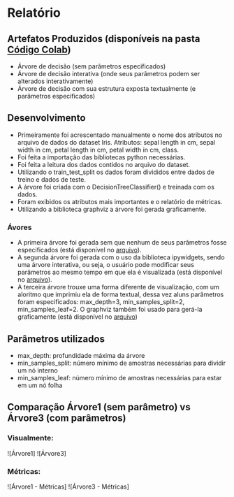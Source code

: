 # Relatório

## Artefatos Produzidos (disponíveis na pasta [Código Colab](https://github.com/victorhcunha/ArvoreDeDecisao/tree/main/C%C3%B3digo%20Colab))

- Árvore de decisão (sem parâmetros especificados)
- Árvore de decisão interativa (onde seus parâmetros podem ser alterados interativamente)
- Árvore de decisão com sua estrutura exposta textualmente (e parâmetros especificados)

## Desenvolvimento

- Primeiramente foi acrescentado manualmente o nome dos atributos no arquivo de dados do dataset Iris.  Atributos: sepal length in cm, sepal width in cm, petal length in cm, petal width in cm, class.
- Foi feita a importação das bibliotecas python necessárias.
- Foi feita a leitura dos dados contidos no arquivo do dataset.
- Utilizando o train_test_split os dados foram divididos entre dados de treino e dados de teste.
- A árvore foi criada com o DecisionTreeClassifier() e treinada com os dados.
- Foram exibidos os atributos mais importantes e o relatório de métricas.
- Utilizando a biblioteca graphviz a árvore foi gerada graficamente.

### Ávores
- A primeira árvore foi gerada sem que nenhum de seus parâmetros fosse especificados (está disponível no [arquivo](https://github.com/victorhcunha/ArvoreDeDecisao/blob/main/C%C3%B3digo%20Colab/arvorededecisao1.ipynb)).
- A segunda árvore foi gerada com o uso da biblioteca ipywidgets, sendo uma árvore interativa, ou seja, o usuário pode modificar seus parâmetros ao mesmo tempo em que ela é visualizada (está disponível no [arquivo](https://github.com/victorhcunha/ArvoreDeDecisao/blob/main/C%C3%B3digo%20Colab/arvorededecisaointerativa.ipynb)).
- A terceira árvore trouxe uma forma diferente de visualização, com um aloritmo que imprimiu ela de forma textual, dessa vez aluns parâmetros foram especificados: max_depth=3, min_samples_split=2, min_samples_leaf=2. O graphviz também foi usado para gerá-la graficamente (está disponível no [arquivo](https://github.com/victorhcunha/ArvoreDeDecisao/blob/main/C%C3%B3digo%20Colab/estruturadaarvorededecisao.ipynb))

## Parâmetros utilizados
- max_depth: profundidade máxima da árvore
- min_samples_split: número mínimo de amostras necessárias para dividir um nó interno 
- min_samples_leaf: número mínimo de amostras necessárias para estar em um nó folha

## Comparação Árvore1 (sem parâmetro) vs Árvore3 (com parâmetros)

### Visualmente:

![Árvore1]
![Árvore3]

### Métricas:

![Árvore1 - Métricas]
![Árvore3 - Métricas]



